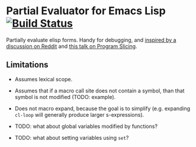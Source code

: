 # Partial Evaluator for Emacs Lisp [![Build Status](https://travis-ci.org/Wilfred/peval.svg?branch=master)](https://travis-ci.org/Wilfred/peval)

Partially evaluate elisp forms. Handy for debugging, and [inspired by
a discussion on Reddit](https://www.reddit.com/r/emacs/comments/60tl6o/tips_on_reading_dense_emacs_lisp_code/dfa92hg/) and
[this talk on Program Slicing](https://www.youtube.com/watch?v=dSqLt8BgbRQ).

## Limitations

* Assumes lexical scope.

* Assumes that if a macro call site does not contain a symbol, than
  that symbol is not modified (TODO: example).
  
* Does not macro expand, because the goal is to simplify
  (e.g. expanding `cl-loop` will generally produce larger
  s-expressions).

* TODO: what about global variables modified by functions?

* TODO: what about setting variables using `set`?
